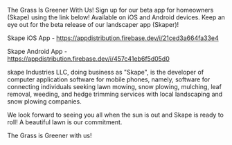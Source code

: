 The Grass Is Greener With Us!
Sign up for our beta app for homeowners (Skape) using the link below! Available on iOS and Android devices. Keep an eye out for the beta release of our landscaper app (Skaper)!

Skape iOS App - https://appdistribution.firebase.dev/i/21ced3a664fa33e4

Skape Android App - https://appdistribution.firebase.dev/i/457c41eb6f5d05d0

skape Industries LLC, doing business as "Skape", is the developer of computer application software for mobile phones, namely, software for connecting individuals seeking lawn mowing, snow plowing, mulching, leaf removal, weeding, and hedge trimming services with local landscaping and snow plowing companies.

We look forward to seeing you all when the sun is out and Skape is ready to roll! A beautiful lawn is our commitment.

The Grass is Greener with us!
